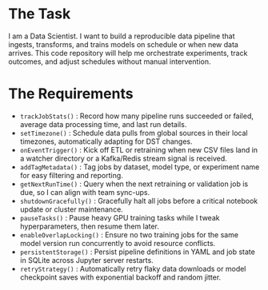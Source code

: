 # The Task

I am a Data Scientist. I want to build a reproducible data pipeline that ingests, transforms, and trains models on schedule or when new data arrives. This code repository will help me orchestrate experiments, track outcomes, and adjust schedules without manual intervention.

# The Requirements

* `trackJobStats()` : Record how many pipeline runs succeeded or failed, average data processing time, and last run details.  
* `setTimezone()` : Schedule data pulls from global sources in their local timezones, automatically adapting for DST changes.  
* `onEventTrigger()` : Kick off ETL or retraining when new CSV files land in a watcher directory or a Kafka/Redis stream signal is received.  
* `addTagMetadata()` : Tag jobs by dataset, model type, or experiment name for easy filtering and reporting.  
* `getNextRunTime()` : Query when the next retraining or validation job is due, so I can align with team sync-ups.  
* `shutdownGracefully()` : Gracefully halt all jobs before a critical notebook update or cluster maintenance.  
* `pauseTasks()` : Pause heavy GPU training tasks while I tweak hyperparameters, then resume them later.  
* `enableOverlapLocking()` : Ensure no two training jobs for the same model version run concurrently to avoid resource conflicts.  
* `persistentStorage()` : Persist pipeline definitions in YAML and job state in SQLite across Jupyter server restarts.  
* `retryStrategy()` : Automatically retry flaky data downloads or model checkpoint saves with exponential backoff and random jitter.  
